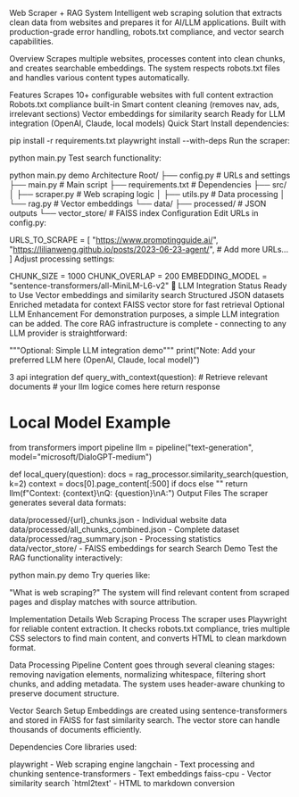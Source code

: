 Web Scraper + RAG System
Intelligent web scraping solution that extracts clean data from websites and prepares it for AI/LLM applications. Built with production-grade error handling, robots.txt compliance, and vector search capabilities.

Overview
Scrapes multiple websites, processes content into clean chunks, and creates searchable embeddings. The system respects robots.txt files and handles various content types automatically.

Features
Scrapes 10+ configurable websites with full content extraction
Robots.txt compliance built-in
Smart content cleaning (removes nav, ads, irrelevant sections)
Vector embeddings for similarity search
Ready for LLM integration (OpenAI, Claude, local models)
Quick Start
Install dependencies:

pip install -r requirements.txt
playwright install --with-deps
Run the scraper:

python main.py
Test search functionality:

python main.py demo
Architecture
Root/
├── config.py           # URLs and settings
├── main.py            # Main script
├── requirements.txt   # Dependencies
├── src/
│   ├── scraper.py     # Web scraping logic
│   ├── utils.py       # Data processing
│   └── rag.py         # Vector embeddings
└── data/
    ├── processed/     # JSON outputs
    └── vector_store/  # FAISS index
Configuration
Edit URLs in config.py:

URLS_TO_SCRAPE = [
    "https://www.promptingguide.ai/",
    "https://lilianweng.github.io/posts/2023-06-23-agent/",
    # Add more URLs...
]
Adjust processing settings:

CHUNK_SIZE = 1000
CHUNK_OVERLAP = 200
EMBEDDING_MODEL = "sentence-transformers/all-MiniLM-L6-v2"
🤖 LLM Integration Status
Ready to Use
Vector embeddings and similarity search
Structured JSON datasets
Enriched metadata for context
FAISS vector store for fast retrieval
Optional LLM Enhancement
For demonstration purposes, a simple LLM integration can be added. The core RAG infrastructure is complete - connecting to any LLM provider is straightforward:

"""Optional: Simple LLM integration demo"""
    print("Note: Add your preferred LLM here (OpenAI, Claude, local model)")

3 api integration
def query_with_context(question):
    # Retrieve relevant documents
    # your llm logice comes here
    return response

# Local Model Example  
from transformers import pipeline
llm = pipeline("text-generation", model="microsoft/DialoGPT-medium")

def local_query(question):
    docs = rag_processor.similarity_search(question, k=2)
    context = docs[0].page_content[:500] if docs else ""
    return llm(f"Context: {context}\nQ: {question}\nA:")
Output Files
The scraper generates several data formats:

data/processed/{url}_chunks.json - Individual website data
data/processed/all_chunks_combined.json - Complete dataset
data/processed/rag_summary.json - Processing statistics
data/vector_store/ - FAISS embeddings for search
Search Demo
Test the RAG functionality interactively:

python main.py demo
Try queries like:

"What is web scraping?"
The system will find relevant content from scraped pages and display matches with source attribution.

Implementation Details
Web Scraping Process
The scraper uses Playwright for reliable content extraction. It checks robots.txt compliance, tries multiple CSS selectors to find main content, and converts HTML to clean markdown format.

Data Processing Pipeline
Content goes through several cleaning stages: removing navigation elements, normalizing whitespace, filtering short chunks, and adding metadata. The system uses header-aware chunking to preserve document structure.

Vector Search Setup
Embeddings are created using sentence-transformers and stored in FAISS for fast similarity search. The vector store can handle thousands of documents efficiently.

Dependencies
Core libraries used:

playwright - Web scraping engine
langchain - Text processing and chunking
sentence-transformers - Text embeddings
faiss-cpu - Vector similarity search
`html2text' - HTML to markdown conversion
